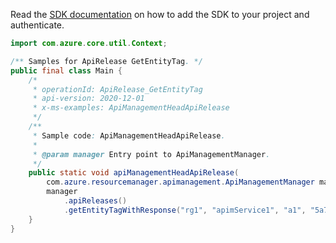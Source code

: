 Read the [SDK documentation](https://github.com/Azure/azure-sdk-for-java/blob/azure-resourcemanager-apimanagement_1.0.0-beta.2/sdk/apimanagement/azure-resourcemanager-apimanagement/README.md) on how to add the SDK to your project and authenticate.

```java
import com.azure.core.util.Context;

/** Samples for ApiRelease GetEntityTag. */
public final class Main {
    /*
     * operationId: ApiRelease_GetEntityTag
     * api-version: 2020-12-01
     * x-ms-examples: ApiManagementHeadApiRelease
     */
    /**
     * Sample code: ApiManagementHeadApiRelease.
     *
     * @param manager Entry point to ApiManagementManager.
     */
    public static void apiManagementHeadApiRelease(
        com.azure.resourcemanager.apimanagement.ApiManagementManager manager) {
        manager
            .apiReleases()
            .getEntityTagWithResponse("rg1", "apimService1", "a1", "5a7cb545298324c53224a799", Context.NONE);
    }
}
```

